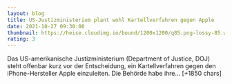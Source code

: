 ```yaml
--- 
layout: blog
title: US-Justizministerium plant wohl Kartellverfahren gegen Apple
date: 2021-10-27 09:30:00
thumbnail: https://heise.cloudimg.io/bound/1200x1200/q85.png-lossy-85.webp-lossy-85.foil1/_www-heise-de_/imgs/18/3/1/9/0/6/3/3/AppleEvent-8151361d83cca6c0.jpeg
rating: 3
---
```

Das US-amerikanische Justizministerium (Department of Justice, DOJ) steht offenbar kurz vor der Entscheidung, ein Kartellverfahren gegen den iPhone-Hersteller Apple einzuleiten. Die Behörde habe ihre… [+1850 chars]
